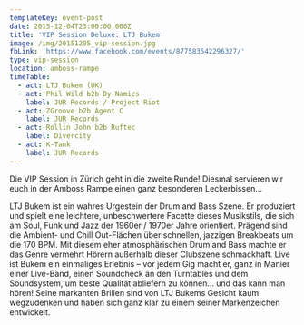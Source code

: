 ```yaml
---
templateKey: event-post
date: 2015-12-04T23:00:00.000Z
title: 'VIP Session Deluxe: LTJ Bukem'
image: /img/20151205_vip-session.jpg
fbLink: 'https://www.facebook.com/events/877583542296327/'
type: vip-session
location: amboss-rampe
timeTable:
  - act: LTJ Bukem (UK)
  - act: Phil Wild b2b Dy-Namics
    label: JUR Records / Project Riot
  - act: ZGroove b2b Agent C
    label: JUR Records
  - act: Rollin John b2b Ruftec
    label: Divercity
  - act: K-Tank
    label: JUR Records
---
```

Die VIP Session in Zürich geht in die zweite Runde! Diesmal servieren wir euch in der Amboss Rampe einen ganz besonderen Leckerbissen...

LTJ Bukem ist ein wahres Urgestein der Drum and Bass Szene. Er produziert und spielt eine leichtere, unbeschwertere Facette dieses Musikstils, die sich am Soul, Funk und Jazz der 1960er / 1970er Jahre orientiert. Prägend sind die Ambient- und Chill Out-Flächen über schnellen, jazzigen Breakbeats um die 170 BPM. Mit diesem eher atmosphärischen Drum and Bass machte er das Genre vermehrt Hörern außerhalb dieser Clubszene schmackhaft. Live ist Bukem ein einmaliges Erlebnis – vor jedem Gig macht er, ganz in Manier einer Live-Band, einen Soundcheck an den Turntables und dem Soundsystem, um beste Qualität abliefern zu können... und das kann man hören! Seine markanten Brillen sind von LTJ Bukems Gesicht kaum wegzudenken und haben sich ganz klar zu einem seiner Markenzeichen entwickelt.
